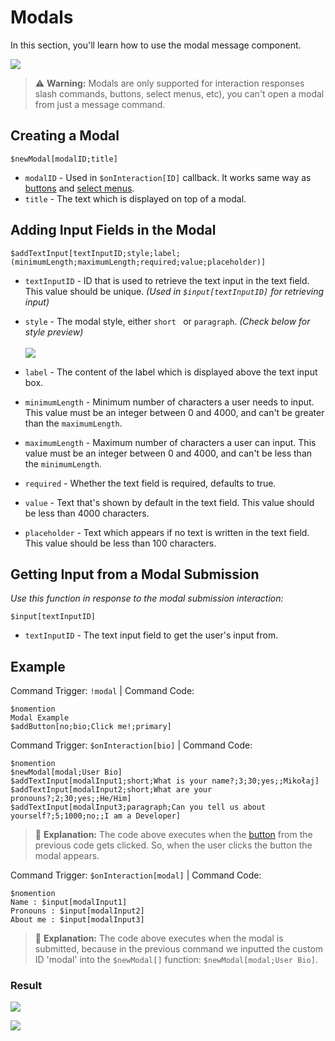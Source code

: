 # Modals

In this section, you'll learn how to use the modal message component.

![](https://imgur.com/XUbUhdG.png)

> :warning: **Warning:** Modals are only supported for interaction responses  slash commands, buttons, select menus, etc), you can't open a modal from just a message command.

## Creating a Modal

`$newModal[modalID;title]`

- `modalID` - Used in `$onInteraction[ID]` callback. It works same way as [buttons](./buttons.md) and [select menus](./selectmenu.md).
- `title` - The text which is displayed on top of a modal.

## Adding Input Fields in the Modal

`$addTextInput[textInputID;style;label;(minimumLength;maximumLength;required;value;placeholder)]`

- `textInputID` - ID that is used to retrieve the text input in the text field. This value should be unique. _(Used in `$input[textInputID]` for retrieving input)_
- `style` - The modal style, either `short ` or `paragraph`. _(Check below for style preview)_\
  \
  ![](https://user-images.githubusercontent.com/95774950/168493815-9ab58410-f5ca-48af-baed-0f68aade3bc4.png)

- `label` - The content of the label which is displayed above the text input box.
- `minimumLength` - Minimum number of characters a user needs to input. This value must be an integer between 0 and 4000, and can't be greater than the `maximumLength`.
- `maximumLength` - Maximum number of characters a user can input. This value must be an integer between 0 and 4000, and can't be less than the `minimumLength`.  
- `required` - Whether the text field is required, defaults to true.
- `value` - Text that's shown by default in the text field. This value should be less than 4000 characters.
- `placeholder` - Text which appears if no text is written in the text field. This value should be less than 100 characters.

## Getting Input from a Modal Submission

_Use this function in response to the modal submission interaction:_

`$input[textInputID]`

- `textInputID` - The text input field to get the user's input from.

## Example

Command Trigger: `!modal` | Command Code:

```
$nomention
Modal Example
$addButton[no;bio;Click me!;primary]
```

Command Trigger: `$onInteraction[bio]` | Command Code:

```
$nomention
$newModal[modal;User Bio]
$addTextInput[modalInput1;short;What is your name?;3;30;yes;;Mikołaj]
$addTextInput[modalInput2;short;What are your pronouns?;2;30;yes;;He/Him]
$addTextInput[modalInput3;paragraph;Can you tell us about yourself?;5;1000;no;;I am a Developer]
```

> 🤔 **Explanation:** The code above executes when the [button](./buttons.md) from the previous code gets clicked. So, when the user clicks the button the modal appears.

Command Trigger: `$onInteraction[modal]` | Command Code:

```
$nomention
Name : $input[modalInput1]
Pronouns : $input[modalInput2]
About me : $input[modalInput3]
```

> 🤔 **Explanation:** The code above executes when the modal is submitted, because in the previous command we inputted the custom ID 'modal' into the `$newModal[]` function: `$newModal[modal;User Bio]`.

### Result

![](https://imgur.com/0Vd3Ipq.png)

![](https://imgur.com/IbRWWlY.png)
